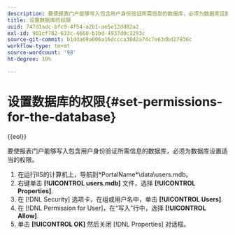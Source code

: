 ```yaml
---
description: 要使报表门户能够写入包含用户身份验证所需信息的数据库，必须为数据库设置适当的权限。
title: 设置数据库的权限
uuid: 747d1adc-bfc9-4f54-a2b1-ae5e12dd82a2
exl-id: 901cf702-633c-4660-b1bd-4937d0c3293c
source-git-commit: b1dda69a606a16dccca30d2a74c7e63dbd27936c
workflow-type: tm+mt
source-wordcount: '98'
ht-degree: 10%

---
```


# 设置数据库的权限{#set-permissions-for-the-database}

{{eol}}

要使报表门户能够写入包含用户身份验证所需信息的数据库，必须为数据库设置适当的权限。

1. 在运行IIS的计算机上，导航到\*PortalName*\data\users.mdb。
1. 右键单击 **[!UICONTROL users.mdb]** 文件，选择 **[!UICONTROL Properties]**.
1. 在 [!DNL Security] 选项卡，在组或用户名中，单击 **[!UICONTROL Users]**.
1. 在 [!DNL Permission for User]，在“写入”行中，选择 **[!UICONTROL Allow]**.
1. 单击 **[!UICONTROL OK]** 然后关闭 [!DNL Properties] 对话框。
